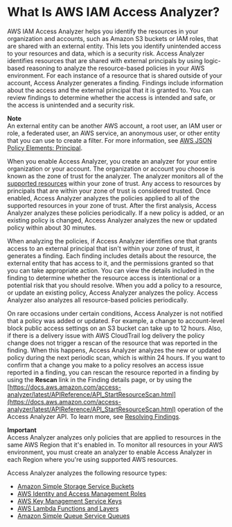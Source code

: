 # What Is AWS IAM Access Analyzer?<a name="what-is-access-analyzer"></a>

AWS IAM Access Analyzer helps you identify the resources in your organization and accounts, such as Amazon S3 buckets or IAM roles, that are shared with an external entity\. This lets you identify unintended access to your resources and data, which is a security risk\. Access Analyzer identifies resources that are shared with external principals by using logic\-based reasoning to analyze the resource\-based policies in your AWS environment\. For each instance of a resource that is shared outside of your account, Access Analyzer generates a finding\. Findings include information about the access and the external principal that it is granted to\. You can review findings to determine whether the access is intended and safe, or the access is unintended and a security risk\.

**Note**  
An external entity can be another AWS account, a root user, an IAM user or role, a federated user, an AWS service, an anonymous user, or other entity that you can use to create a filter\. For more information, see [AWS JSON Policy Elements: Principal](https://docs.aws.amazon.com/IAM/latest/UserGuide/reference_policies_elements_principal.html)\.

When you enable Access Analyzer, you create an analyzer for your entire organization or your account\. The organization or account you choose is known as the zone of trust for the analyzer\. The analyzer monitors all of the [supported resources](access-analyzer-resources.md) within your zone of trust\. Any access to resources by principals that are within your zone of trust is considered trusted\. Once enabled, Access Analyzer analyzes the policies applied to all of the supported resources in your zone of trust\. After the first analysis, Access Analyzer analyzes these policies periodically\. If a new policy is added, or an existing policy is changed, Access Analyzer analyzes the new or updated policy within about 30 minutes\.

When analyzing the policies, if Access Analyzer identifies one that grants access to an external principal that isn't within your zone of trust, it generates a finding\. Each finding includes details about the resource, the external entity that has access to it, and the permissions granted so that you can take appropriate action\. You can view the details included in the finding to determine whether the resource access is intentional or a potential risk that you should resolve\. When you add a policy to a resource, or update an existing policy, Access Analyzer analyzes the policy\. Access Analyzer also analyzes all resource\-based policies periodically\.

On rare occasions under certain conditions, Access Analyzer is not notified that a policy was added or updated\. For example, a change to account\-level block public access settings on an S3 bucket can take up to 12 hours\. Also, if there is a delivery issue with AWS CloudTrail log delivery the policy change does not trigger a rescan of the resource that was reported in the finding\. When this happens, Access Analyzer analyzes the new or updated policy during the next periodic scan, which is within 24 hours\. If you want to confirm that a change you make to a policy resolves an access issue reported in a finding, you can rescan the resource reported in a finding by using the **Rescan** link in the Finding details page, or by using the [https://docs.aws.amazon.com/access-analyzer/latest/APIReference/API_StartResourceScan.html](https://docs.aws.amazon.com/access-analyzer/latest/APIReference/API_StartResourceScan.html) operation of the Access Analyzer API\. To learn more, see [Resolving Findings](access-analyzer-findings-remediate.md)\.

**Important**  
Access Analyzer analyzes only policies that are applied to resources in the same AWS Region that it's enabled in\. To monitor all resources in your AWS environment, you must create an analyzer to enable Access Analyzer in each Region where you're using supported AWS resources\.

Access Analyzer analyzes the following resource types:
+ [Amazon Simple Storage Service Buckets](access-analyzer-resources.md#access-analyzer-s3)
+ [AWS Identity and Access Management Roles](access-analyzer-resources.md#access-analyzer-iam-role)
+ [AWS Key Management Service Keys](access-analyzer-resources.md#access-analyzer-kms-key)
+ [AWS Lambda Functions and Layers](access-analyzer-resources.md#access-analyzer-lambda)
+ [Amazon Simple Queue Service Queues](access-analyzer-resources.md#access-analyzer-sqs)